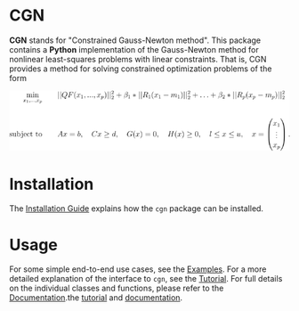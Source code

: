 CGN
============

**CGN** stands for "Constrained Gauss-Newton method".
This package contains a **Python** implementation of the Gauss-Newton method for nonlinear least-squares
problems with linear constraints. That is, CGN provides a method for solving constrained optimization
problems of the form

![image](ncnlsp.png)


Installation
============

The [Installation Guide]() explains how the ``cgn`` package can be installed.


Usage
=====

For some simple end-to-end use cases, see the [Examples](https://github.com/FabianKP/cgn/tree/main/examples). For a 
more detailed explanation of the interface to ``cgn``, see the [Tutorial](). For full details on the individual classes 
and functions, please refer to the [Documentation]().the [tutorial](TODO) and [documentation](TODO).
